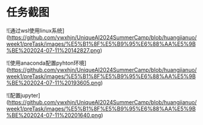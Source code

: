 # 任务截图


![通过wsl使用linux系统]
(https://github.com/ywxhjn/UniqueAI2024SummerCamp/blob/huangjianuo/week1/preTask/images/%E5%B1%8F%E5%B9%95%E6%88%AA%E5%9B%BE%202024-07-11%20142827.png)

![使用anaconda配置pyhton环境]
(https://github.com/ywxhjn/UniqueAI2024SummerCamp/blob/huangjianuo/week1/preTask/images/%E5%B1%8F%E5%B9%95%E6%88%AA%E5%9B%BE%202024-07-11%20193605.png)

![配置jupyter]
(https://github.com/ywxhjn/UniqueAI2024SummerCamp/blob/huangjianuo/week1/preTask/images/%E5%B1%8F%E5%B9%95%E6%88%AA%E5%9B%BE%202024-07-11%20201640.png)